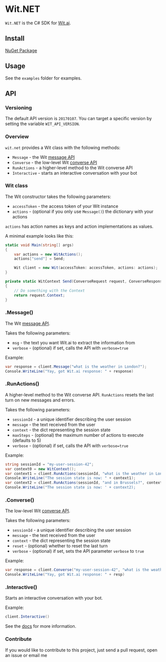 # Wit.NET

`Wit.NET` is the C# SDK for [Wit.ai](http://wit.ai).

## Install

[NuGet Package](https://www.nuget.org/packages/MatheusFroes.Wit.NET)

## Usage

See the `examples` folder for examples.

## API

### Versioning

The default API version is `20170107`.
You can target a specific version by setting the variable `WIT_API_VERSION`.

### Overview

`wit.net` provides a Wit class with the following methods:
* `Message` - the Wit [message API](https://wit.ai/docs/http/20160330#get-intent-via-text-link)
* `Converse` - the low-level Wit [converse API](https://wit.ai/docs/http/20160330#converse-link)
* `RunActions` - a higher-level method to the Wit converse API
* `Interactive` - starts an interactive conversation with your bot

### Wit class

The Wit constructor takes the following parameters:
* `accessToken` - the access token of your Wit instance
* `actions` - (optional if you only use `Message()`) the dictionary with your actions

`actions` has action names as keys and action implementations as values.

A minimal example looks like this:

```c#
static void Main(string[] args)
{
    var actions = new WitActions();
    actions["send"] = Send;

    Wit client = new Wit(accessToken: accessToken, actions: actions);
}

private static WitContext Send(ConverseRequest request, ConverseResponse response)
{
    // Do something with the Context
    return request.Context;
}
```
### .Message()

The Wit [message API](https://wit.ai/docs/http/20160330#get-intent-via-text-link).

Takes the following parameters:
* `msg` - the text you want Wit.ai to extract the information from
* `verbose` - (optional) if set, calls the API with `verbose=true`

Example:
```c#
var response = client.Message("what is the weather in London?");
Console.WriteLine("Yay, got Wit.ai response: " + response)
```

### .RunActions()

A higher-level method to the Wit converse API.
`RunActions` resets the last turn on new messages and errors.

Takes the following parameters:
* `sessionId` - a unique identifier describing the user session
* `message` - the text received from the user
* `context` - the dict representing the session state
* `maxSteps` - (optional) the maximum number of actions to execute (defaults to 5)
* `verbose` - (optional) if set, calls the API with `verbose=true`

Example:
```c#
string sessionId = "my-user-session-42";
var context0 = new WitContext();
var context1 = client.RunActions(sessionId, "what is the weather in London?", context0);
Console.WriteLine("The session state is now: " + context1);
var context2 = client.RunActions(sessionId, "and in Brussels?", context1);
Console.WriteLine("The session state is now: ' + context2);
```
### .Converse()

The low-level Wit [converse API](https://wit.ai/docs/http/20160330#converse-link).

Takes the following parameters:
* `sessionId` - a unique identifier describing the user session
* `message` - the text received from the user
* `context` - the dict representing the session state
* `reset` - (optional) whether to reset the last turn
* `verbose` - (optional) if set, sets the API parameter `verbose` to `true`

Example:
```c#
var response = client.Converse("my-user-session-42", "what is the weather in London?", new WitContext());
Console.WriteLine("Yay, got Wit.ai response: " + resp)
```

### .Interactive()

Starts an interactive conversation with your bot.

Example:
```c#
client.Interactive()
```

See the [docs](https://wit.ai/docs) for more information.

### Contribute

If you would like to contribute to this project, just send a pull request, open an issue or email me
